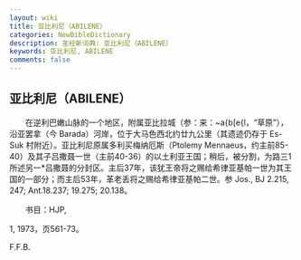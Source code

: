 ```yaml
---
layout: wiki
title: 亚比利尼（ABILENE）
categories: NewBibleDictionary
description: 圣经新词典: 亚比利尼（ABILENE）
keywords: 亚比利尼, ABILENE
comments: false
---
```


## 亚比利尼（ABILENE）

　　在逆利巴嫩山脉的一个地区，附属亚比拉城（参：来：~a{b[e{l，“草原”），沿亚罢拿（今 Barada）河岸，位于大马色西北约廿九公里（其遗迹仍存于 Es-Suk 村附近）。亚比利尼原属多利买梅纳厄斯（Ptolemy Mennaeus，约主前85-40）及其子吕撒聂一世（主前40-36）的以土利亚王国；稍后，被分割，为路三1所述另一*吕撒聂的分封区。主后37年，该犹王帝将之赐给希律亚基帕一世为其王国的一部分；而主后53年，革老丢将之赐给希律亚基帕二世。参 Jos., BJ 2.215, 247; Ant.18.237; 19.275; 20.138。

　　书目：HJP,

1, 1973，页561-73。

F.F.B.








